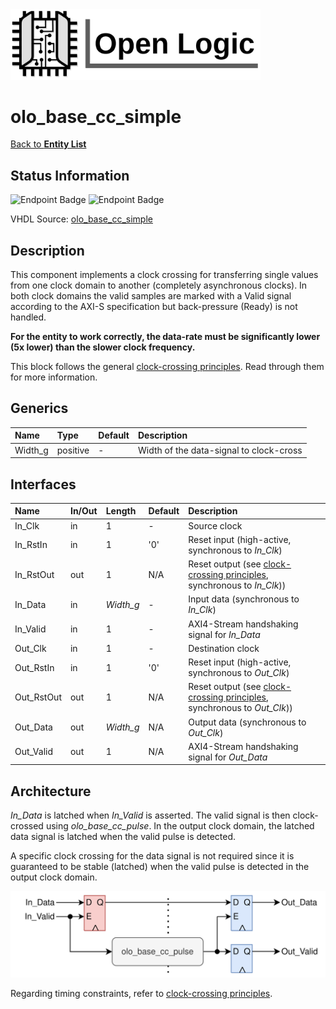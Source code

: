 <img src="../Logo.png" alt="Logo" width="400">

# olo_base_cc_simple

[Back to **Entity List**](../EntityList.md)

## Status Information

![Endpoint Badge](https://img.shields.io/endpoint?url=https://storage.googleapis.com/open-logic-badges/coverage/olo_base_cc_simple.json?cacheSeconds=0) ![Endpoint Badge](https://img.shields.io/endpoint?url=https://storage.googleapis.com/open-logic-badges/issues/olo_base_cc_simple.json?cacheSeconds=0)

VHDL Source: [olo_base_cc_simple](../../src/base/vhdl/olo_base_cc_simple.vhd)

## Description

This component implements a clock crossing for transferring single values from one clock domain to another (completely asynchronous clocks). In both clock domains the valid samples are marked with a Valid signal according to the AXI-S specification but back-pressure (Ready) is not handled.

**For the entity to work correctly, the data-rate must be significantly lower (5x lower) than the slower clock frequency.**

This block follows the general [clock-crossing principles](clock_crossing_principles.md). Read through them for more information.

## Generics

| Name    | Type     | Default | Description                             |
| :------ | :------- | ------- | :-------------------------------------- |
| Width_g | positive | -       | Width of the data-signal to clock-cross |

## Interfaces

| Name       | In/Out | Length    | Default | Description                                                  |
| :--------- | :----- | :-------- | ------- | :----------------------------------------------------------- |
| In_Clk     | in     | 1         | -       | Source clock                                                 |
| In_RstIn   | in     | 1         | '0'     | Reset input (high-active, synchronous to *In_Clk*)           |
| In_RstOut  | out    | 1         | N/A     | Reset output (see [clock-crossing principles](clock_crossing_principles.md), synchronous to *In_Clk*)) |
| In_Data    | in     | *Width_g* | -       | Input data (synchronous to *In_Clk*)                         |
| In_Valid   | in     | 1         | -       | AXI4-Stream handshaking signal for *In_Data*                 |
| Out_Clk    | in     | 1         | -       | Destination clock                                            |
| Out_RstIn  | in     | 1         | '0'     | Reset input (high-active, synchronous to *Out_Clk*)          |
| Out_RstOut | out    | 1         | N/A     | Reset output (see [clock-crossing principles](clock_crossing_principles.md), synchronous to *Out_Clk*)) |
| Out_Data   | out    | *Width_g* | N/A     | Output data (synchronous to *Out_Clk*)                       |
| Out_Valid  | out    | 1         | N/A     | AXI4-Stream handshaking signal for *Out_Data*                |

## Architecture

*In_Data* is latched when *In_Valid* is asserted. The valid signal is then clock-crossed using *olo_base_cc_pulse*. In the output clock domain, the latched data signal is latched when the valid pulse is detected.

A specific clock crossing for the data signal is not required since it is guaranteed to be stable (latched) when the valid pulse is detected in the output clock domain.

![architecture](./clock_crossings/olo_base_cc_simple.svg)

Regarding timing constraints, refer to [clock-crossing principles](clock_crossing_principles.md).





